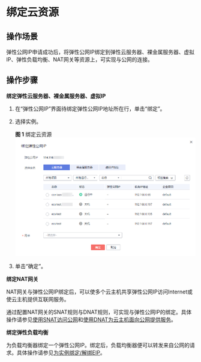 # 绑定云资源<a name="eip_0009"></a>

## 操作场景<a name="section17645131403"></a>

弹性公网IP申请成功后，将弹性公网IP绑定到弹性云服务器、裸金属服务器、虚拟IP、弹性负载均衡、NAT网关等资源上，可实现与公网的连接。

## 操作步骤<a name="section2442171634016"></a>

**绑定弹性云服务器、裸金属服务器、虚拟IP**

1.  在“弹性公网IP”界面待绑定弹性公网IP地址所在行，单击“绑定”。
2.  选择实例。

    **图 1**  绑定云资源<a name="fig9806184313463"></a>  
    ![](figures/绑定云资源.png "绑定云资源")

3.  单击“确定”。

**绑定NAT网关**

NAT网关与弹性公网IP绑定后，可以使多个云主机共享弹性公网IP访问Internet或使云主机提供互联网服务。

通过配置NAT网关的SNAT规则与DNAT规则，可实现与弹性公网IP的绑定。具体操作请参见[使用SNAT访问公网](https://support.huaweicloud.com/qs-natgateway/zh-cn_topic_0087895790.html)和[使用DNAT为云主机面向公网提供服务](https://support.huaweicloud.com/qs-natgateway/nat_qs_0007.html)。

**绑定弹性负载均衡**

为负载均衡器绑定一个弹性公网IP。绑定后，负载均衡器便可以转发来自公网的请求。具体操作请参见[为实例绑定/解绑EIP](https://support.huaweicloud.com/usermanual-elb/elb_ug_fz_0009.html)。

